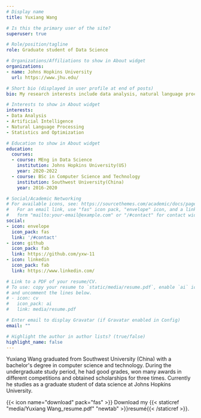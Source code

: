 ```yaml
---
# Display name
title: Yuxiang Wang

# Is this the primary user of the site?
superuser: true

# Role/position/tagline
role: Graduate student of Data Science

# Organizations/Affiliations to show in About widget
organizations:
- name: Johns Hopkins University
  url: https://www.jhu.edu/

# Short bio (displayed in user profile at end of posts)
bio: My research interests include data analysis, natural language processing, and machine learning.

# Interests to show in About widget
interests:
- Data Analysis
- Artificial Intelligence
- Natural Language Processing
- Statistics and Optimization

# Education to show in About widget
education:
  courses:
  - course: MEng in Data Science
    institution: Johns Hopkins University(US)
    year: 2020-2022
  - course: BSc in Computer Science and Technology
    institution: Southwest University(China)
    year: 2016-2020

# Social/Academic Networking
# For available icons, see: https://sourcethemes.com/academic/docs/page-builder/#icons
#   For an email link, use "fas" icon pack, "envelope" icon, and a link in the
#   form "mailto:your-email@example.com" or "/#contact" for contact widget.
social:
- icon: envelope
  icon_pack: fas
  link: '/#contact'
- icon: github
  icon_pack: fab
  link: https://github.com/yxw-11
- icon: linkedin
  icon_pack: fab
  link: https://www.linkedin.com/

# Link to a PDF of your resume/CV.
# To use: copy your resume to `static/media/resume.pdf`, enable `ai` icons in `params.toml`, 
# and uncomment the lines below.
# - icon: cv
#   icon_pack: ai
#   link: media/resume.pdf

# Enter email to display Gravatar (if Gravatar enabled in Config)
email: ""

# Highlight the author in author lists? (true/false)
highlight_name: false
---
```


Yuxiang Wang graduated from Southwest University (China) with a bachelor's degree in computer science and technology. During the undergraduate study period, he had good grades, won many awards in different competitions and obtained scholarships for three times. Currently he studies as a graduate student of data science at Johns Hopkins University.


{{< icon name="download" pack="fas" >}} Download my {{< staticref "media/Yuxiang Wang_resume.pdf" "newtab" >}}resumé{{< /staticref >}}.
